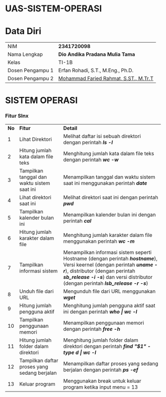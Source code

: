 # UAS-SISTEM-OPERASI

# Data Diri

|  |  |
|--|--|
| NIM | **2341720098** |
| Nama Lengkap | **Dio Andika Pradana Mulia Tama** |
| Kelas | TI-1B |
| Dosen Pengampu 1 | Erfan Rohadi, S.T., M.Eng., Ph.D.
| Dosen Pengampu 2 | [Mohammad Faried Rahmat, S.ST., M.Tr.T](https://github.com/mrhmt80) <br> 

# SISTEM OPERASI
### Fitur Slnx
|  |  |  |
|--|--|--|
|**No**| **Fitur** | **Detail** |
| 1 | Lihat Direktori | Melihat daftar isi sebuah direktori dengan perintah ***ls -l*** |
| 2 | Hitung jumlah kata dalam file teks | Menghitung jumlah kata dalam file teks dengan perintah ***wc -w***|
| 3 | Tampilkan tanggal dan waktu sistem saat ini | Menampilkan tanggal dan waktu sistem saat ini menggunakan perintah ***date*** |
| 4 | Lihat direktori saat ini | Melihat direktori saat ini dengan perintah ***pwd*** |
| 5 | Tampilkan kalender bulan ini | Menampilkan kalender bulan ini dengan perintah ***cal*** |
| 6 | Hitung jumlah karakter dalam file| Menghitung jumlah karakter dalam file menggunakan perintah ***wc -m*** |
| 7 | Tampilkan informasi sistem | Menampilkan informasi sistem seperti Hostname (dengan perintah ***hostname***), Versi keernel (dengan perintah ***uname -r***), distributor (dengan perintah ***sb_release -i -s***) dan versi distributor (dengan perintah ***lsb_release -r -s***)  |
| 8 | Unduh file dari URL | Mengunduh file dari URL menggunakan ***wget*** |
| 9 | Hitung jumlah pengguna aktif | Menghitung jumlah pengguna aktif saat ini dengan perintah ***who \| wc -l*** |
| 10 | Tampilkan penggunaan memori | Menampilkan penggunaan memori dengan perintah ***free -h*** |
| 11 | Hitung jumlah folder dalam direktori | Menghitung jumlah folder dalam direktori dengan perintah ***find "$1" -type d \| wc -l*** |
| 12 | Tampilkan daftar proses yang sedang berjalan | Menampilkan daftar proses yang sedang berjalan dengan perintah ***ps -ef*** |
| 13 | Keluar program | Menggunakan break untuk keluar program ketika input menu = 13 |